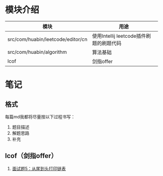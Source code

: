 # 模块介绍
| 模块 | 用途 |
| --- | --- |
| src/com/huabin/leetcode/editor/cn | 使用Intellij leetcode插件刷题的刷题代码 |
| src/com/huabin/algorithm | 算法基础 |
| lcof | 剑指offer |

# 笔记

## 格式
每篇md我都将尽量按以下过程书写：
1. 题目描述
2. 解题思路
3. 补充

## lcof（剑指offer）
1. [面试题5：从尾到头打印链表](src/com/huabin/lcof/leetcode/editor/cn/notes/面试题5：从尾到头打印链表.md)
